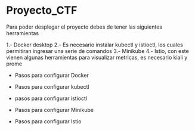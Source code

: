 # Proyecto_CTF

Para poder desplegar el proyecto debes de tener las siguientes herramientas

1.- Docker desktop
2.- Es necesario instalar kubectl y istioctl, los cuales permitiran ingresar una serie de comandos
3.- Minikube
4.- Istio, con este vienen algunas herramientas para visualizar metricas, es necesario kiali y prome


* Pasos para configurar Docker


* Pasos para configurar kubectl
  

* pasos para configurar istioctl


* Pasos para configurar Minikube
  

* Pasos para configurar Istio





